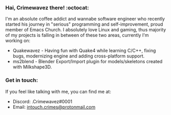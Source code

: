 ### Hai, Crimewavez there! :octocat:

I'm an absolute coffee addict and wannabe software engineer who recently started his journey in "serious" programming and self-improvement, proud member of Emacs Church. 
I absolutely love Linux and gaming, thus majority of my projects is falling in between of these two areas, currently I'm working on:

- Quakewavez - Having fun with Quake4 while learning C/C++, fixing bugs, modernizing engine and adding cross-platform support.
- ms2blend - Blender Export/Import plugin for models/skeletons created with Milkshape3D.


### Get in touch:
If you feel like talking with me, you can find me at:
- Discord: .Crimewavez#0001
- Email: intouch.crimes@protonmail.com
<!--
**Crimewavezz/Crimewavezz** is a ✨ _special_ ✨ repository because its `README.md` (this file) appears on your GitHub profile.

Here are some ideas to get you started:

- 🔭 I’m currently working on ...
- 🌱 I’m currently learning ...
- 👯 I’m looking to collaborate on ...
- 🤔 I’m looking for help with ...
- 💬 Ask me about ...
- 📫 How to reach me: ...
- 😄 Pronouns: ...
- ⚡ Fun fact: ...
-->
